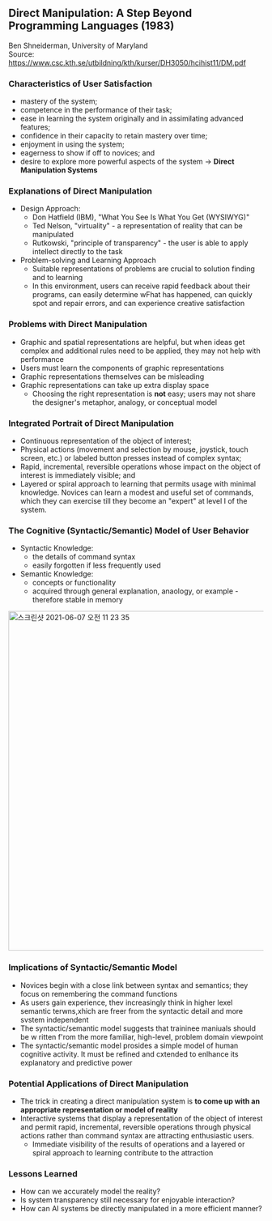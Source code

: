 Direct Manipulation: A Step Beyond Programming Languages (1983)
--
Ben Shneiderman, University of Maryland
<br>
Source: https://www.csc.kth.se/utbildning/kth/kurser/DH3050/hcihist11/DM.pdf
<br>

### Characteristics of User Satisfaction
- mastery of the system;
- competence in the performance of their task;
- ease in learning the system originally and in assimilating advanced features;
- confidence in their capacity to retain mastery over time;
- enjoyment in using the system;
- eagerness to show if off to novices; and
- desire to explore more powerful aspects of the system
&#8594; __Direct Manipulation Systems__

### Explanations of Direct Manipulation
- Design Approach:
  - Don Hatfield (IBM), "What You See Is What You Get (WYSIWYG)" 
  - Ted Nelson, "virtuality" - a representation of reality that can be manipulated
  - Rutkowski, "principle of transparency" - the user is able to apply intellect directly to the task
- Problem-solving and Learning Approach
  - Suitable representations of problems are crucial to solution finding and to learning
  - In this environment, users can receive rapid feedback about their programs, can easily determine wFhat has happened, can quickly spot and repair errors, and can experience creative satisfaction

### Problems with Direct Manipulation
- Graphic and spatial representations are helpful, but when ideas get complex and additional rules need to be applied, they may not help with performance
- Users must learn the components of graphic representations
- Graphic representations themselves can be misleading
- Graphic representations can take up extra display space
  - Choosing the right representation is **not** easy; users may not share the designer's metaphor, analogy, or conceptual model

### Integrated Portrait of Direct Manipulation
- Continuous representation of the object of interest;
- Physical actions (movement and selection by mouse, joystick, touch screen, etc.) or labeled button presses instead of complex syntax;
- Rapid, incremental, reversible operations whose impact on the object of interest is immediately visible; and
- Layered or spiral approach to learning that permits usage with minimal knowledge. Novices can learn a modest and useful set of commands, which they can exercise till they become an "expert" at level I of the system.

### The Cognitive (Syntactic/Semantic) Model of User Behavior 
- Syntactic Knowledge: 
  - the details of command syntax
  - easily forgotten if less frequently used
- Semantic Knowledge:
  - concepts or functionality
  - acquired through general explanation, anaology, or example - therefore stable in memory
<img width="671" alt="스크린샷 2021-06-07 오전 11 23 35" src="https://user-images.githubusercontent.com/38929910/120950969-d2213680-c782-11eb-8eb7-cf45468fc621.png">

### Implications of Syntactic/Semantic Model
- Novices begin with a close link between syntax and semantics; they focus on remembering the command functions 
- As users gain experience, thev increasingly think in higher lexel semantic terwns,xhich are freer from the syntactic detail and more svstem independent
- The syntactic/semantic model suggests that traininee maniuals should be w ritten f'rom the more familiar, high-level, problem domain viewpoint
- The syntactic/semantic model prosides a simple model of human cognitive activity. It must be refined and cxtended to enlhance its explanatory and predictive power

### Potential Applications of Direct Manipulation
- The trick in creating a direct manipulation system is **to come up with an appropriate representation or model of reality**
- Interactive systems that display a representation of the object of interest and permit rapid, incremental, reversible operations through physical actions rather than command syntax are attracting enthusiastic users.
  - Immediate visibility of the results of operations and a layered or spiral approach to learning contribute to the attraction

### Lessons Learned
- How can we accurately model the reality? 
- Is system transparency still necessary for enjoyable interaction?
- How can AI systems be directly manipulated in a more efficient manner?
